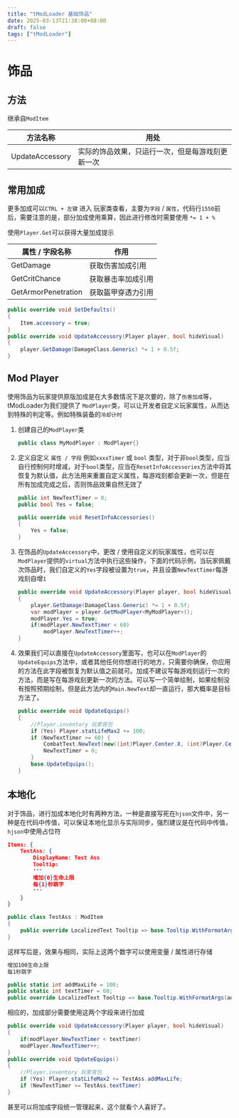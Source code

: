 ```yaml
---
title: "tModLoader 基础饰品"
date: 2025-03-13T21:38:00+08:00
draft: false
tags: ["tModLoader"]
---
```


# 饰品

## 方法

继承自`ModItem`

| 方法名称        | 用处                                             |
| --------------- | ------------------------------------------------ |
| UpdateAccessory | 实际的饰品效果，只运行一次，但是每游戏刻更新一次 |



## 常用加成

更多加成可以`CTRL + 左键` 进入 玩家类查看，主要为`字段` / `属性`，代码行`1550`前后，需要注意的是，部分加成使用乘算，因此进行修改时需要使用 `*= 1 + %`

使用`Player.Get`可以获得大量加成提示

| 属性 / 字段名称     | 作用               |
| ------------------- | ------------------ |
| GetDamage           | 获取伤害加成引用   |
| GetCritChance       | 获取暴击率加成引用 |
| GetArmorPenetration | 获取盔甲穿透力引用 |

```cs
public override void SetDefaults()
{
    Item.accessory = true;
}
public override void UpdateAccessory(Player player, bool hideVisual)
{
    player.GetDamage(DamageClass.Generic) *= 1 + 0.5f;
}
```





## Mod Player

使用饰品为玩家提供原版加成是在大多数情况下是次要的，除了`伤害加成`等，tModLoader为我们提供了 `ModPlayer`类，可以让开发者自定义玩家属性，从而达到特殊的判定等。例如特殊装备的`冷却计时`

1. 创建自己的`ModPlayer`类

   ```cs
   public class MyModPlayer : ModPlayer{}
   ```

2. 定义自定义 `属性 / 字段` 例如`xxxxTimer` 或 `bool` 类型，对于非`bool`类型，应当自行控制何时增减，对于`bool`类型，应当在`ResetInfoAccessories`方法中将其恢复为默认值，此方法用来重置自定义属性，每游戏刻都会更新一次，但是在所有加成完成之后，否则饰品效果自然无效了

   ```cs
   public int NewTextTimer = 0;
   public bool Yes = false;
   
   public override void ResetInfoAccessories()
   {
       Yes = false;
   }
   ```

3. 在饰品的`UpdateAccessory`中，更改 / 使用自定义的玩家属性，也可以在`ModPlayer`提供的`virtual`方法中执行这些操作，下面的代码示例，当玩家佩戴次饰品时，我们自定义的`Yes`字段被设置为`true`，并且设置`NewTextTimer`每游戏刻自增`1`

   ```cs
   public override void UpdateAccessory(Player player, bool hideVisual)
   {
       player.GetDamage(DamageClass.Generic) *= 1 + 0.5f;
       var modPlayer = player.GetModPlayer<MyModPlayer>();
       modPlayer.Yes = true;
       if(modPlayer.NewTextTimer < 60)
           modPlayer.NewTextTimer++;
   }
   ```

4. 效果我们可以直接在`UpdateAccessory`里面写，也可以在`ModPlayer`的`UpdateEquips`方法中，或者其他任何你想进行的地方，只需要你确保，你应用的方法在此字段被恢复为默认值之前就可。加成不建议写每游戏刻运行一次的方法，而是写在每游戏刻更新一次的方法。可以写一个简单绘制，如果绘制没有按照预期绘制，但是此方法内的`Main.NewText`却一直运行，那大概率是目标方法了。

   ```cs
   public override void UpdateEquips()
   {
       //Player.inventory 玩家背包
       if (Yes) Player.statLifeMax2 += 100;
       if (NewTextTimer >= 60) {
           CombatText.NewText(new((int)Player.Center.X, (int)Player.Center.Y, 20, 20), Color.Aqua, "60！");
           NewTextTimer = 0;
       }
       base.UpdateEquips();
   }
   ```



## 本地化

对于饰品，进行加成本地化时有两种方法，一种是直接写死在`hjson`文件中，另一种是在代码中传值，可以保证本地化显示与实际同步，强烈建议是在代码中传值，`hjson`中使用占位符

```json
Items: {
	TestAss: {
		DisplayName: Test Ass
		Tooltip: 
		'''
		增加{0}生命上限
		每{1}秒跳字
		'''
	}
}
```

```cs
public class TestAss : ModItem
{
    public override LocalizedText Tooltip => base.Tooltip.WithFormatArgs(100, 1);
}
```

这样写后是，效果与相同，实际上这两个数字可以使用变量 / 属性进行存储

```cs
增加100生命上限
每1秒跳字
```

```cs
public static int addMaxLife = 100;
public static int textTimer = 60;
public override LocalizedText Tooltip => base.Tooltip.WithFormatArgs(addMaxLife, textTimer / 60);
```

相应的，加成部分需要使用这两个字段来进行加成

```cs
public override void UpdateAccessory(Player player, bool hideVisual)
{
    if(modPlayer.NewTextTimer < textTimer)
    modPlayer.NewTextTimer++;
}
public override void UpdateEquips()
{
    //Player.inventory 玩家背包
    if (Yes) Player.statLifeMax2 += TestAss.addMaxLife;
    if (NewTextTimer >= TestAss.textTimer)
}
```



甚至可以将加成字段统一管理起来，这个就看个人喜好了。